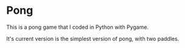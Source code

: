 # Pong
This is a pong game that I coded in Python with Pygame.

It's current version is the simplest version of pong, with two paddles.
